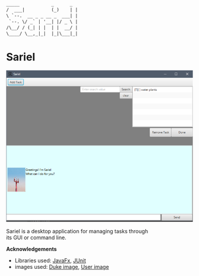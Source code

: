     _____            _      _ 
    /  ___|          (_)    | |
    \ `--.  __ _ _ __ _  ___| |
     `--. \/ _` | '__| |/ _ \ |
    /\__/ / (_| | |  | |  __/ |
    \____/ \__,_|_|  |_|\___|_|
    
# Sariel

![UI](ui.png)

Sariel is a desktop application for managing tasks through  
its GUI or command line.

 
__Acknowledgements__

 * Libraries used: [JavaFx](https://openjfx.io/), [JUnit](https://github.com/junit-team/junit5)
 * images used: [Duke image](https://unsplash.com/photos/E1e6Ucv9ONk), [User image](https://unsplash.com/photos/-oVaYMgBMbs)
